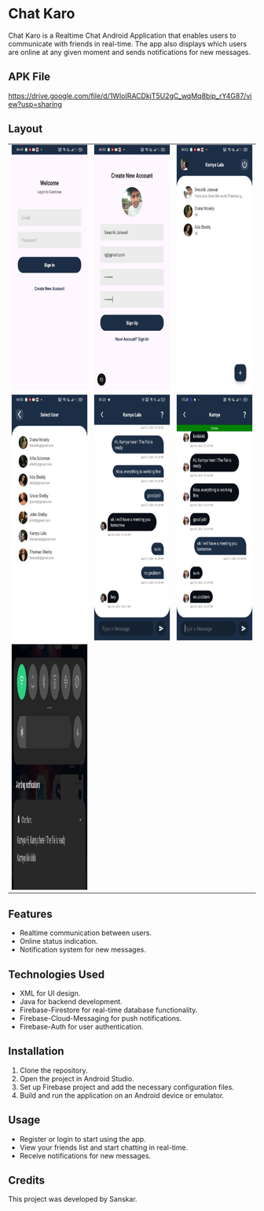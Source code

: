 # Chat Karo

Chat Karo is a Realtime Chat Android Application that enables users to communicate with friends in real-time. The app also displays which users are online at any given moment and sends notifications for new messages.

## APK File
https://drive.google.com/file/d/1WIoIRACDkjT5U2gC_wqMq8bip_rY4G87/view?usp=sharing

## Layout
<table>
  <tr>
    <td align="center"><img src="https://github.com/SanskarJaiswal2904/Chat-Karo/raw/master/LoginPage.jpg" alt="Login Page" width="300" height="500"></td>
    <td align="center"><img src="https://github.com/SanskarJaiswal2904/Chat-Karo/raw/master/SignupPage.jpg" alt="Signup Page" width="300" height="500"></td>
    <td align="center"><img src="https://github.com/SanskarJaiswal2904/Chat-Karo/raw/master/RecentChats.jpg" alt="Recent Chats" width="300" height="500"></td>
  </tr>
  <tr>
    <td align="center"><img src="https://github.com/SanskarJaiswal2904/Chat-Karo/raw/master/AllUsers.jpg" alt="All Users" width="300" height="500"></td>
    <td align="center"><img src="https://github.com/SanskarJaiswal2904/Chat-Karo/raw/master/ChatLog.jpg" alt="Chat Log" width="300" height="500"></td>
    <td align="center"><img src="https://github.com/SanskarJaiswal2904/Chat-Karo/raw/master/Online.jpg" alt="Online Users" width="300" height="500"></td>
  </tr>
  <tr>
  <td align="center"><img src="https://github.com/SanskarJaiswal2904/Chat-Karo/raw/master/Notification.jpg" alt="Notifications" width="300" height="500"></td>   
  </tr>
</table>




## Features
- Realtime communication between users.
- Online status indication.
- Notification system for new messages.

## Technologies Used
- XML for UI design.
- Java for backend development.
- Firebase-Firestore for real-time database functionality.
- Firebase-Cloud-Messaging for push notifications.
- Firebase-Auth for user authentication.

## Installation
1. Clone the repository.
2. Open the project in Android Studio.
3. Set up Firebase project and add the necessary configuration files.
4. Build and run the application on an Android device or emulator.

## Usage
- Register or login to start using the app.
- View your friends list and start chatting in real-time.
- Receive notifications for new messages.

## Credits
This project was developed by Sanskar.

